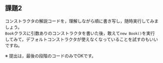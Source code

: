 ## 課題2
コンストラクタの解説コードを，理解しながら順に書き写し，随時実行してみましょう。  
`Book`クラスに引数ありのコンストラクタを書いた後，敢えて`new Book()`を実行してみて，デフォルトコンストラクタが使えなくなっていることを試すのもいいですね。

※ 提出は，最後の段階のコードのみでOKです。
